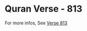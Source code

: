# Quran Verse - 813 

For more infos, See [Verse 813](https://www.quranbookk.com/quran/search?q=813)